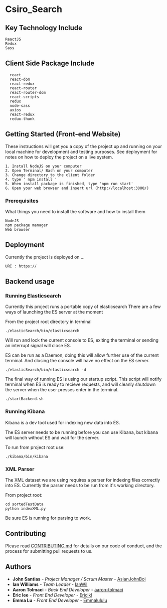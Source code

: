 # Csiro_Search

## Key Technology Include
```
ReactJS
Redux
Sass
```

## Client Side Package Include
```
  react
  react-dom
  react-redux
  react-router
  react-router-dom
  react-scripts
  redux
  node-sass
  axios
  react-redux
  redux-thunk
```

## Getting Started (Front-end Website)

These instructions will get you a copy of the project up and running on your local machine for development and testing purposes. See deployment for notes on how to deploy the project on a live system.

```
1. Install NodeJS on your computer
2. Open Terminal/ Bash on your computer
3. Change directory to the client folder
4. type ' npm install '
5. When install package is finished, type 'npm run start'
6. Open your web browser and insert url (http://localhost:3000/)
```

### Prerequisites

What things you need to install the software and how to install them

```
NodeJS
npm package manager
Web browser
```

## Deployment

Currently the project is deployed on ... 

```
URI : https://
```

## Backend usage

### Running Elasticsearch

Currently this project runs a portable copy of elasticsearch
There are a few ways of launching the ES server at the moment

From the project root directory in terminal

```
./elasticSearch/bin/elasticsearch
```
Will run and lock the current console to ES, exiting the terminal or sending an interrupt signal will close ES.

ES can be run as a Daemon, doing this will allow further use of the current terminal. 
And closing the console will have no effect on the ES server.
```
./elasticSearch/bin/elasticsearch -d
```

The final way of running ES is using our startup script.
This script will notify terminal when ES is ready to recieve requests, and will cleanly shutdown the server when the user presses enter in the terminal.

```
./startBackend.sh
```
### Running Kibana
Kibana is a dev tool used for indexing new data into ES.

The ES server needs to be running before you can use Kibana, but kibana will launch without ES and wait for the server.

To run from project root use:
```
./kibana/bin/kibana
```

### XML Parser
The XML dataset we are using requires a parser for indexing files correctly into ES.
Currently the parser needs to be run from it's working directory.

From project root:
```
cd sortedTestData
python indexXML.py
```
Be sure ES is running for parsing to work.

## Contributing

Please read [CONTRIBUTING.md](https://gist.github.com/PurpleBooth/b24679402957c63ec426) for details on our code of conduct, and the process for submitting pull requests to us.

## Authors

* **John Santias** - *Project Manager / Scrum Master* - [AsianJohnBoi](https://github.com/AsianJohnBoi)
* **lan Williams** - *Team Leader* - [IanWil](https://github.com/IanWil)
* **Aaron Tolmaci** - *Back End Developer* - [aaron-tolmaci](https://github.com/aaron-tolmaci)
* **Eric lee** - *Front End Developer* - [Ericlkl](https://github.com/Ericlkl)
* **Emma Lu** - *Front End Developer* - [Emmalululu](https://github.com/Emmalululu)

